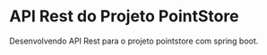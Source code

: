 # API Rest do Projeto PointStore

Desenvolvendo API Rest para o projeto pointstore com spring boot.
